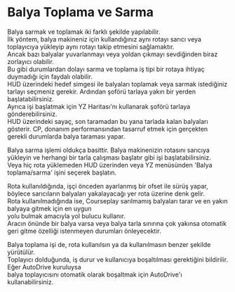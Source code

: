 # Balya Toplama ve Sarma

  
Balya sarmak ve toplamak iki farklı şekilde yapılabilir.  
İlk yöntem, balya makineniz için kullandığınız aynı rotayı sarıcı veya toplayıcıya yükleyip aynı rotayı takip etmesini sağlamaktır.  
Ancak bazı balyalar yuvarlanmayı veya yoldan çıkmayı sevdiğinden biraz zorlayıcı olabilir.  
Bu gibi durumlardan dolayı sarma ve toplama iş tipi bir rotaya ihtiyaç duymadığı için faydalı olabilir.  
HUD üzerindeki hedef simgesi ile balyaları toplamak veya sarmak istediğiniz tarlayı seçmeniz gerekir. Ardından şoförü tarlaya yakın bir yerden başlatabilirsiniz.  
Ayrıca işi başlatmak için YZ Haritası'nı kullanarak şoförü tarlaya gönderebilirsiniz.  
HUD üzerindeki sayaç, son taramadan bu yana tarlada kalan balyaları gösterir. CP, donanım performansından tasarruf etmek için gerçekten gerekli durumlarda balya taraması yapar.  


  
Balya sarma işlemi oldukça basittir. Balya makinenizin rotasını sarıcıya yükleyin ve herhangi bir tarla çalışması başlatır gibi işi başlatabilirsiniz.   
Veya hiç rota yüklemeden HUD üzerinden veya YZ menüsünden 'Balya toplama/sarma' işini seçerek başlatın.  


  
Rota kullanıldığında, işçi önceden ayarlanmış bir ofset ile sürüş yapar, böylece sarıcıların balyaları yakalayacağı yer rota üzerine denk gelir.  
Rota kullanılmadığında ise, Courseplay sarılmamış balyaları tarar ve en yakın balyaya gitmek için en uygun  
yolu bulmak amacıyla yol bulucu kullanır.   
Aracın önünde bir balya varsa veya balya tarla sınırına çok yakınsa otomatik geri gitme özelliği istenmeyen durumları önleyecektir.  


  
Balya toplama işi de, rota kullanılsın ya da kullanılmasın benzer şekilde yürütülür.  
Toplayıcı dolduğunda, iş durur ve kullanıcıya boşaltılması gerektiğini bildirilir. Eğer AutoDrive kuruluysa  
balya toplayıcısını otomatik olarak boşaltmak için AutoDrive'ı kullanabilirsiniz.  


